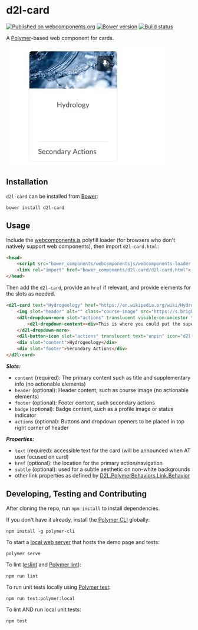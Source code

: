 # d2l-card
[![Published on webcomponents.org](https://img.shields.io/badge/webcomponents.org-published-blue.svg)](https://www.webcomponents.org/element/BrightspaceUI/card)
[![Bower version][bower-image]][bower-url]
[![Build status][ci-image]][ci-url]

A [Polymer](https://www.polymer-project.org/)-based web component for cards.

<img src="/screenshots/d2l-card.gif?raw=true">

## Installation

`d2l-card` can be installed from [Bower][bower-url]:
```shell
bower install d2l-card
```

## Usage

Include the [webcomponents.js](http://webcomponents.org/polyfills/) polyfill loader (for browsers who don't natively support web components), then import `d2l-card.html`:

```html
<head>
	<script src="bower_components/webcomponentsjs/webcomponents-loader.js"></script>
	<link rel="import" href="bower_components/d2l-card/d2l-card.html">
</head>
```

Then add the `d2l-card`, provide an `href` if relevant, and provide elements for the slots as needed.

<!---
```
<custom-element-demo>
  <template>
    <script src="../webcomponentsjs/webcomponents-loader.js"></script>
    <link rel="import" href="../d2l-typography/d2l-typography.html">
    <link rel="import" href="d2l-card.html">
    <link rel="import" href="../d2l-dropdown/d2l-dropdown-more.html">
    <link rel="import" href="../d2l-dropdown/d2l-dropdown-content.html">
    <link rel="import" href="../d2l-button/d2l-button-icon.html">
    <custom-style include="d2l-typography">
      <style is="custom-style" include="d2l-typography"></style>
    </custom-style>
    <style>
      html {
        font-size: 20px;
        font-family: 'Lato', 'Lucida Sans Unicode', 'Lucida Grande', sans-serif;
      }
      d2l-card {
        height: 300px;
        width: 240px;
      }
      .course-image {
        display: block;
        width: 100%;
      }
    </style>
    <next-code-block></next-code-block>
  </template>
</custom-element-demo>
```
-->
```html
<d2l-card text="Hydrogeology" href="https://en.wikipedia.org/wiki/Hydrogeology">
	<img slot="header" alt="" class="course-image" src="https://s.brightspace.com/course-images/images/38e839b1-37fa-470c-8830-b189ce4ae134/tile-high-density-max-size.jpg" />
	<d2l-dropdown-more slot="actions" translucent visible-on-ancestor text="Open!">
		<d2l-dropdown-content><div>This is where you could put the super cool features for your card!</div><br><div>As with all d2l-dropdowns, you can choose between a generic dropdown container, or a menu specific one.</div></d2l-dropdown-content>
	</d2l-dropdown-more>
	<d2l-button-icon slot="actions" translucent text="unpin" icon="d2l-tier1:pin-filled"></d2l-button-icon>
	<div slot="content">Hydrogeology</div>
	<div slot="footer">Secondary Actions</div>
</d2l-card>
```

***Slots:***

* `content` (required): The primary content such as title and supplementary info (no actionable elements)
* `header` (optional): Header content, such as course image (no actionable elements)
* `footer` (optional): Footer content, such secondary actions
* `badge` (optional): Badge content, such as a profile image or status indicator
* `actions` (optional): Buttons and dropdown openers to be placed in top right corner of header

***Properties:***

* `text` (required): accessible text for the card (will be announced when AT user focused on card)
* `href` (optional): the location for the primary action/navigation
* `subtle` (optional): used for a subtle aesthetic on non-white backgrounds
* other link properties as defined by [D2L.PolymerBehaviors.Link.Behavior](https://github.com/BrightspaceUI/link/blob/master/d2l-link-behavior.html)

## Developing, Testing and Contributing

After cloning the repo, run `npm install` to install dependencies.

If you don't have it already, install the [Polymer CLI](https://www.polymer-project.org/3.0/docs/tools/polymer-cli) globally:

```shell
npm install -g polymer-cli
```

To start a [local web server](https://www.polymer-project.org/3.0/docs/tools/polymer-cli-commands#serve) that hosts the demo page and tests:

```shell
polymer serve
```

To lint ([eslint](http://eslint.org/) and [Polymer lint](https://www.polymer-project.org/3.0/docs/tools/polymer-cli-commands#lint)):

```shell
npm run lint
```

To run unit tests locally using [Polymer test](https://www.polymer-project.org/3.0/docs/tools/polymer-cli-commands#tests):

```shell
npm run test:polymer:local
```

To lint AND run local unit tests:

```shell
npm test
```

[bower-url]: http://bower.io/search/?q=d2l-card
[bower-image]: https://badge.fury.io/bo/d2l-card.svg
[ci-url]: https://travis-ci.org/BrightspaceUI/card
[ci-image]: https://travis-ci.org/BrightspaceUI/card.svg?branch=master
